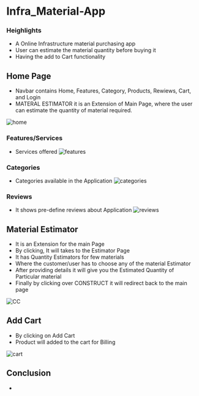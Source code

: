 # Infra_Material-App
### Heighlights
- A Online Infrastructure material purchasing app
- User can estimate the material quantity before buying it
- Having the add to Cart functionality
## Home Page
 - Navbar contains Home, Features, Category, Products, Rewiews, Cart, and Login
 - MATERAL ESTIMATOR it is an Extension of Main Page, where the user can estimate the quantity of material required.

![home](https://user-images.githubusercontent.com/101974908/176989226-24483320-b189-4db9-809b-9fd9e600b4b2.JPG)

### Features/Services
- Services offered 
![features](https://user-images.githubusercontent.com/101974908/176989299-e2620960-903a-4d19-a3f0-72abc5fc981c.JPG)

### Categories
- Categories available in the Application
![categories](https://user-images.githubusercontent.com/101974908/176989354-43328aa0-c96e-4d2b-adcf-75b74c9448c5.JPG)

### Reviews
- It shows pre-define reviews about Application
![reviews](https://user-images.githubusercontent.com/101974908/176989462-fa7efabd-3962-4515-a6bd-2e37eab8548f.JPG)

## Material Estimator
- It is an Extension for the main Page
- By clicking, It will takes to the Estimator Page 
- It has Quantity Estimators for few materials  
- Where the customer/user has to choose any of the material Estimator
- After providing details it will give you the Estimated Quantity of Particular material
- Finally by clicking over CONSTRUCT it will redirect back to the main page 

![CC](https://user-images.githubusercontent.com/101974908/176990168-febe5f57-282d-482e-a22a-4397b8e2123f.JPG)

 ## Add Cart
 - By clicking on Add Cart
 - Product will added to the cart for Billing
 
![cart](https://user-images.githubusercontent.com/101974908/176990308-5968e489-48e3-4a32-ad71-46038f0bcb5a.JPG)

## Conclusion
- 
